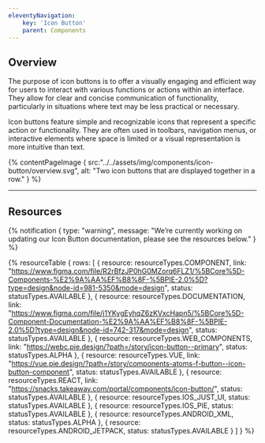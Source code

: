 ```yaml
---
eleventyNavigation:
    key: 'Icon Button'
    parent: Components
---
```


## Overview
The purpose of icon buttons is to offer a visually engaging and efficient way for users to interact with various functions or actions within an interface. They allow for clear and concise communication of functionality, particularly in situations where text may be less practical or necessary.

Icon buttons feature simple and recognizable icons that represent a specific action or functionality. They are often used in toolbars, navigation menus, or interactive elements where space is limited or a visual representation is more intuitive than text.

{% contentPageImage {
    src:"../../assets/img/components/icon-button/overview.svg",
    alt: "Two icon buttons that are displayed together in a row."
} %}

---

## Resources

{% notification {
  type: "warning",
  message: "We’re currently working on updating our Icon Button documentation, please see the resources below."
} %}

{% resourceTable {
    rows: [
        {
            resource: resourceTypes.COMPONENT,
            link: "https://www.figma.com/file/R2rBfzJP0hG0MZorq6FLZ1/%5BCore%5D-Components-%E2%9A%AA%EF%B8%8F-%5BPIE-2.0%5D?type=design&node-id=981-5350&mode=design",
            status: statusTypes.AVAILABLE
        },
        {
            resource: resourceTypes.DOCUMENTATION,
            link: "https://www.figma.com/file/j1YKygEyhqZ6zKVxcHapn5/%5BCore%5D-Component-Documentation-%E2%9A%AA%EF%B8%8F-%5BPIE-2.0%5D?type=design&node-id=742-317&mode=design",
            status: statusTypes.AVAILABLE
        },
        {
            resource: resourceTypes.WEB_COMPONENTS,
            link: "https://webc.pie.design/?path=/story/icon-button--primary",
            status: statusTypes.ALPHA
        },
        {
            resource: resourceTypes.VUE,
            link: "https://vue.pie.design/?path=/story/components-atoms-f-button--icon-button-component",
            status: statusTypes.AVAILABLE
        },
        {
            resource: resourceTypes.REACT,
            link: "https://snacks.takeaway.com/portal/components/icon-button/",
            status: statusTypes.AVAILABLE
        },
        {
            resource: resourceTypes.IOS_JUST_UI,
            status: statusTypes.AVAILABLE
        },
        {
            resource: resourceTypes.IOS_PIE,
            status: statusTypes.AVAILABLE
        },
        {
            resource: resourceTypes.ANDROID_XML,
            status: statusTypes.ALPHA
        },
        {
            resource: resourceTypes.ANDROID_JETPACK,
            status: statusTypes.AVAILABLE
        }
    ]
} %}
